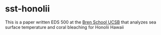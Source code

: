 # sst-honolii

This is a paper written EDS 500 at the [Bren School UCSB](https://bren.ucsb.edu/masters-programs/master-environmental-data-science) that analyzes sea surface temperature and coral bleaching for Honolii Hawaii
